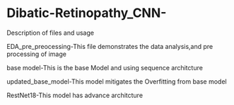 # Dibatic-Retinopathy_CNN-

Description of files and usage

EDA_pre_preocessing-This file demonstrates the data analysis,and pre processing of image

base model-This is the base Model and using sequence architcture

updated_base_model-This model mitigates the Overfitting from base model

RestNet18-This model has advance architcture
